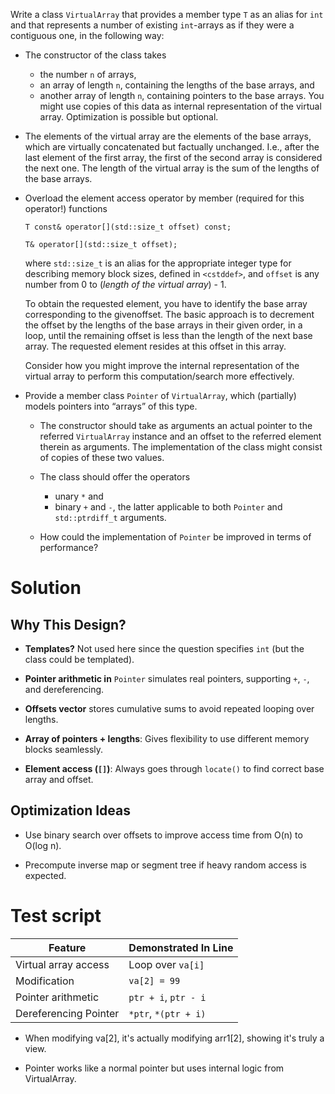 Write a class `VirtualArray` that provides a member type `T` as an alias for `int` and that represents a number of existing `int`-arrays as if they were a contiguous one, in the following way:

- The constructor of the class takes
    - the number `n` of arrays,
    - an array of length `n`, containing the lengths of the base arrays, and
    - another array of length `n`, containing pointers to the base arrays.
    You might use copies of this data as internal representation of the virtual array. Optimization is possible but optional.

- The elements of the virtual array are the elements of the base arrays, which are virtually concatenated but factually unchanged. I.e., after the last element of the first array, the first of the second array is considered the next one. The length of the virtual array is the sum of the lengths of the base arrays.

- Overload the element access operator by member (required for this operator!) functions 

    `T const& operator[](std::size_t offset) const;`

    `T& operator[](std::size_t offset);`

    where `std::size_t` is an alias for the appropriate integer type for describing memory block sizes, defined in `<cstddef>`, and `offset` is any number from 0 to (*length of the virtual array*) - 1.

    To obtain the requested element, you have to identify the base array corresponding to the givenoffset. The basic approach is to decrement the offset by the lengths of the base arrays in their given order, in a loop, until the remaining offset is less than the length of the next base array. The requested element resides at this offset in this array.

    Consider how you might improve the internal representation of the virtual array to perform this computation/search more effectively.

- Provide a member class `Pointer` of `VirtualArray`, which (partially) models pointers into “arrays” of this type.
    
    - The constructor should take as arguments an actual pointer to the referred `VirtualArray` instance and an offset to the referred element therein as arguments. The implementation of the class might consist of copies of these two values.
    
    - The class should offer the operators
        - unary `*` and
        - binary `+` and `-`, the latter applicable to both `Pointer` and `std::ptrdiff_t` arguments.
    
    - How could the implementation of `Pointer` be improved in terms of performance?


# Solution

## Why This Design?

- **Templates?** Not used here since the question specifies `int` (but the class could be templated).

- **Pointer arithmetic in** `Pointer` simulates real pointers, supporting `+`, `-`, and dereferencing.

- **Offsets vector** stores cumulative sums to avoid repeated looping over lengths.

- **Array of pointers + lengths**: Gives flexibility to use different memory blocks seamlessly.

- **Element access (`[]`)**: Always goes through `locate()` to find correct base array and offset.

## Optimization Ideas

- Use binary search over offsets to improve access time from O(n) to O(log n).

- Precompute inverse map or segment tree if heavy random access is expected.

# Test script

| Feature               | Demonstrated In Line |
| --------------------- | -------------------- |
| Virtual array access  | Loop over `va[i]`    |
| Modification          | `va[2] = 99`         |
| Pointer arithmetic    | `ptr + i`, `ptr - i` |
| Dereferencing Pointer | `*ptr`, `*(ptr + i)` |

- When modifying va[2], it's actually modifying arr1[2], showing it's truly a view.

- Pointer works like a normal pointer but uses internal logic from VirtualArray.